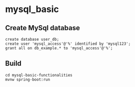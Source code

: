 # mysql_basic

<h2>Create MySql database</h2>
<code>create database user_db;<br></code>
<code>create user 'mysql_access'@'%' identified by 'mysql123';<br></code>
<code>grant all on db_example.* to 'mysql_access'@'%';<br></code>

<h2>Build</h2>
<code>cd mysql-basic-functionalities<br></code>
<code>mvnw spring-boot:run<br></code>

